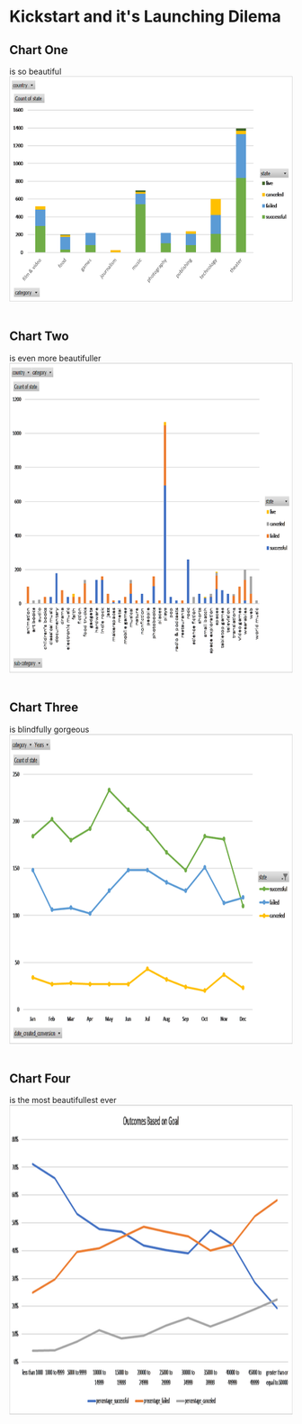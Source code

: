# Kickstart and it's Launching Dilema

## Chart One
is so beautiful
</br>
<img src="charts/chart_1.png" width="700" height="400">
</br></br>
## Chart Two
is even more beautifuller
<img src="charts/chart_2.png" width="900" height="550">
</br></br>
## Chart Three
is blindfully gorgeous
<img src="charts/chart_3.png" width="900" height="550">
</br></br>
## Chart Four
is the most beautifullest ever
<img src="charts/chart_4.png" width="900" height="550">
